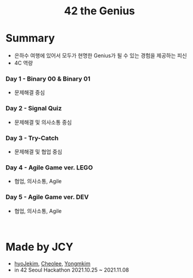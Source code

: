 <h1 align="center">42 the Genius</h1>
  
# Summary
- 은하수 여행에 있어서 모두가 현명한 Genius가 될 수 있는 경험을 제공하는 피신
- 4C 역량

### Day 1 - Binary 00 & Binary 01
- 문제해결 중심

### Day 2 - Signal Quiz
- 문제해결 및 의사소통 중심

### Day 3 - Try-Catch
- 문제해결 및 협업 중심

### Day 4 - Agile Game ver. LEGO
- 협업, 의사소통, Agile

### Day 5 - Agile Game ver. DEV
- 협업, 의사소통, Agile

<br/>

# Made by JCY
- [hyoJekim](https://github.com/Hyoj-Kim), [Cheolee](https://github.com/FeFe2200), [Yongmkim](https://github.com/codeyoma)
- in 42 Seoul Hackathon 2021.10.25 ~ 2021.11.08
